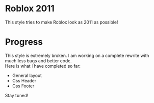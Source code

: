 # Roblox 2011
This style tries to make Roblox look as 2011 as possible!
# Progress
This style is extremely broken. I am working on a complete rewrite with much less bugs and better code.  
Here is what I have completed so far:  
- General layout
- Css Header
- Css Footer



Stay tuned!
